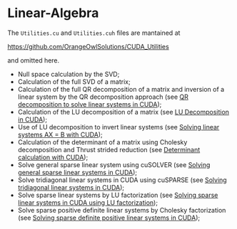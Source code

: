 # Linear-Algebra

The ```Utilities.cu``` and ```Utilities.cuh``` files are mantained at

https://github.com/OrangeOwlSolutions/CUDA_Utilities

and omitted here.

- Null space calculation by the SVD;
- Calculation of the full SVD of a matrix;
- Calculation of the full QR decomposition of a matrix and inversion of a linear system by the QR decomposition approach (see [QR decomposition to solve linear systems in CUDA](http://stackoverflow.com/questions/22399794/qr-decomposition-to-solve-linear-systems-in-cuda));
- Calculation of the LU decomposition of a matrix (see [LU Decomposition in CUDA](http://stackoverflow.com/questions/22814040/lu-decomposition-in-cuda/28799239#28799239));
- Use of LU decomposition to invert linear systems (see [Solving linear systems AX = B with CUDA](http://stackoverflow.com/questions/28794010/solve-ax-b-with-cusolver-library-cuda-7/28799502#28799502));
- Calculation of the determinant of a matrix using Cholesky decomposition and Thrust strided reduction (see [Determinant calculation with CUDA](http://stackoverflow.com/questions/11778981/code-library-to-calculate-determinant-of-a-small-6x6-matrix-solely-on-gpu/29485908#29485908));
- Solve general sparse linear system using cuSOLVER (see [Solving general sparse linear systems in CUDA](http://stackoverflow.com/questions/31840341/solving-general-sparse-linear-systems-in-cuda/32860481#32860481));
- Solve tridiagonal linear systems in CUDA using cuSPARSE (see [Solving tridiagonal linear systems in CUDA](http://stackoverflow.com/questions/19541620/cuda-tridiagonal-solver-seems-not-accelerated-by-gpu/32915677#32915677));
- Solve sparse linear systems by LU factorization (see [Solving sparse linear systems in CUDA using LU factorization](http://stackoverflow.com/questions/17721987/solving-sparse-linear-systems-in-cuda-using-lu-factorization/32916473#32916473));
- Solve sparse positive definite linear systems by Cholesky factorization (see [Solving sparse definite positive linear systems in CUDA](http://stackoverflow.com/questions/30454089/why-does-cusolver-cusolverspdcsrlsvchol-not-work/32927659#32927659));
